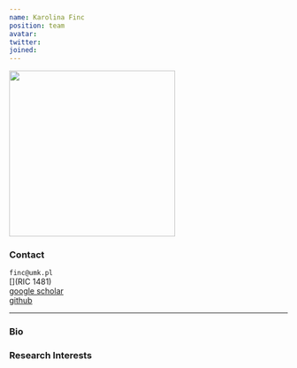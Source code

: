 ```yaml
---
name: Karolina Finc
position: team
avatar: 
twitter:
joined: 
---
```


<img width="300" src="{{site.baseurl}}/images/people/{{page.avatar}}" data-action="zoom">

### Contact

`finc@umk.pl`<br>
[<i class="fa fa-building"></i>](RIC 1481) <br>
[<i class="fa fa-bar-chart"></i> google scholar](https://scholar.google.pl/citations?user=mBE4nHsAAAAJ&hl=pl) <br>
[<i class="fa fa-github"></i> github](https://github.com/kfinc) <br>

<hr>

### Bio



### Research Interests

